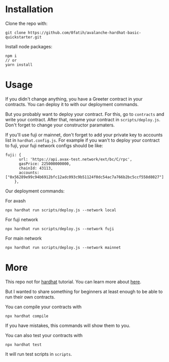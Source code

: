# Installation

Clone the repo with:
```
git clone https://github.com/0fatih/avalanche-hardhat-basic-quickstarter.git 
```

Install node packages:
```
npm i
// or
yarn install
```

# Usage

If you didn't change anything, you have a Greeter contract in your contracts. You can deploy it to with our deployment commands. 

But you probably want to deploy your contract. For this, go to `contracts` and write your contract. After that, rename your contract in `scripts/deploy.js`. Don't forget to change your constructor paramaters.

If you'll use fuji or mainnet, don't forget to add your private key to accounts list in `hardhat.config.js`. For example if you wan't to deploy your contract to fuji, your fuji network configs should be like:

```
fuji: {
      url: 'https://api.avax-test.network/ext/bc/C/rpc',
      gasPrice: 225000000000,
      chainId: 43113,
      accounts: ["0x56289e99c94b6912bfc12adc093c9b51124f0dc54ac7a766b2bc5ccf558d8027"]
    },
```

Our deployment commands:

For avash
```
npx hardhat run scripts/deploy.js --network local
```
For fuji network
```
npx hardhat run scripts/deploy.js --network fuji
```
For main network
```
npx hardhat run scripts/deploy.js --network mainnet
```

# More

This repo not for [hardhat](https://hardhat.org/) tutorial. You can learn more about [here](https://hardhat.org/getting-started/).

But I wanted to share something for beginners at least enough to be able to run their own contracts.

You can compile your contracts with
```
npx hardhat compile
```
If you have mistakes, this commands will show them to you.

You can also test your contracts with
```
npx hardhat test
```
It will run test scripts in `scripts`.
